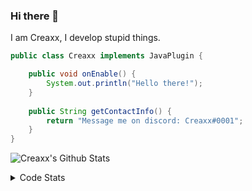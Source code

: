 ### Hi there 👋

I am Creaxx, I develop stupid things. 

```java
public class Creaxx implements JavaPlugin {

    public void onEnable() {
        System.out.println("Hello there!");
    }
    
    public String getContactInfo() {
        return "Message me on discord: Creaxx#0001";
    }
}
```

![Creaxx's Github Stats](https://github-readme-stats.vercel.app/api?username=CreaxxOG&show_icons=true&theme=dark&count_private=true)

<details>
  <summary>Code Stats</summary>

<!--START_SECTION:waka-->
![Code Time](http://img.shields.io/badge/Code%20Time-1%2C357%20hrs%2026%20mins-blue)

![Lines of code](https://img.shields.io/badge/From%20Hello%20World%20I%27ve%20Written-594.4%20thousand%20lines%20of%20code-blue)

**🐱 My GitHub Data** 

> 📦 66.4 kB Used in GitHub's Storage 
 > 
> 🏆 1,946 Contributions in the Year 2023
 > 
> 🚫 Not Opted to Hire
 > 
> 📜 4 Public Repositories 
 > 
> 🔑 2 Private Repositories 
 > 
**I'm a Night 🦉** 

```text
🌞 Morning                302 commits         ██░░░░░░░░░░░░░░░░░░░░░░░   06.88 % 
🌆 Daytime                1882 commits        ███████████░░░░░░░░░░░░░░   42.88 % 
🌃 Evening                2134 commits        ████████████░░░░░░░░░░░░░   48.62 % 
🌙 Night                  71 commits          ░░░░░░░░░░░░░░░░░░░░░░░░░   01.62 % 
```
📅 **I'm Most Productive on Saturday** 

```text
Monday                   522 commits         ███░░░░░░░░░░░░░░░░░░░░░░   11.89 % 
Tuesday                  603 commits         ███░░░░░░░░░░░░░░░░░░░░░░   13.74 % 
Wednesday                619 commits         ████░░░░░░░░░░░░░░░░░░░░░   14.10 % 
Thursday                 673 commits         ████░░░░░░░░░░░░░░░░░░░░░   15.33 % 
Friday                   409 commits         ██░░░░░░░░░░░░░░░░░░░░░░░   09.32 % 
Saturday                 796 commits         █████░░░░░░░░░░░░░░░░░░░░   18.14 % 
Sunday                   767 commits         ████░░░░░░░░░░░░░░░░░░░░░   17.48 % 
```


📊 **This Week I Spent My Time On** 

```text
💬 Programming Languages: 
Java                     22 hrs 7 mins       ███████████████████████░░   92.17 % 
XML                      1 hr 4 mins         █░░░░░░░░░░░░░░░░░░░░░░░░   04.46 % 
Kotlin                   22 mins             ░░░░░░░░░░░░░░░░░░░░░░░░░   01.53 % 
GitIgnore file           10 mins             ░░░░░░░░░░░░░░░░░░░░░░░░░   00.76 % 
HTML                     9 mins              ░░░░░░░░░░░░░░░░░░░░░░░░░   00.64 % 

🔥 Editors: 
IntelliJ                 24 hrs              █████████████████████████   100.00 % 
```

**I Mostly Code in Java** 

```text
Java                     56 repos            ███████████████████░░░░░░   76.71 % 
Kotlin                   10 repos            ███░░░░░░░░░░░░░░░░░░░░░░   13.70 % 
CSS                      2 repos             █░░░░░░░░░░░░░░░░░░░░░░░░   02.74 % 
EJS                      1 repo              ░░░░░░░░░░░░░░░░░░░░░░░░░   01.37 % 
JavaScript               1 repo              ░░░░░░░░░░░░░░░░░░░░░░░░░   01.37 % 
```




 Last Updated on 19/06/2023 12:38:03 UTC
<!--END_SECTION:waka-->
</details>
